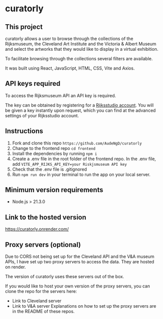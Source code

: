 # curatorly

## This project

curatorly allows a user to browse through the collections of the Rijksmuseum, the Cleveland Art Institute and the Victoria & Albert Museum and select the artworks that they would like to display in a virtual exhibition.

To facilitate browsing through the collections several filters are available.

It was built using React, JavaScript, HTML, CSS, Vite and Axios.

## API keys required

To access the Rijksmuseum API an API key is required.

The key can be obtained by registering for a [Rijksstudio account](https://www.rijksmuseum.nl/en/rijksstudio). You will be given a key instantly upon request, which you can find at the advanced settings of your Rijksstudio account.

## Instructions

1. Fork and clone this repo `https://github.com/AudeNgD/curatorly`
2. Change to the frontend repo `cd frontend`
3. Install the dependencies by running `npm i`
4. Create a .env file in the root folder of the frontend repo.
   In the .env file, add `VITE_APP_RIJKS_API_KEY=your Riskjsmuseum API key`
5. Check that the .env file is .gitignored
6. Run `npm run dev` in your terminal to run the app on your local server.

## Minimum version requirements

- Node.js > 21.3.0

## Link to the hosted version

https://curatorly.onrender.com/

## Proxy servers (optional)

Due to CORS not being set up for the Cleveland API and the V&A museum APIs, I have set up two proxy servers to access the data. They are hosted on render.

The version of curatorly uses these servers out of the box.

If you would like to host your own version of the proxy servers, you can clone the repo for the servers here:

- Link to Cleveland server
- Link to V&A server
  Explanations on how to set up the proxy servers are in the README of these repos.
